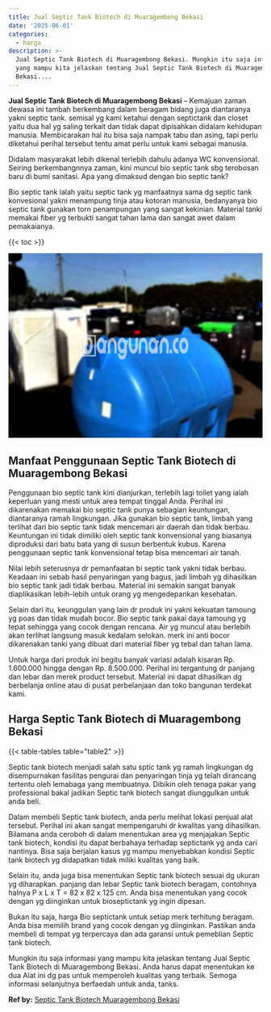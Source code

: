 ```yaml
---
title: Jual Septic Tank Biotech di Muaragembong Bekasi
date: '2025-06-01'
categories:
  - harga
description: >-
  Jual Septic Tank Biotech di Muaragembong Bekasi. Mungkin itu saja informasi
  yang mampu kita jelaskan tentang Jual Septic Tank Biotech di Muaragembong
  Bekasi....
---
```


**Jual Septic Tank Biotech di Muaragembong Bekasi** – Kemajuan zaman dewasa ini tambah berkembang dalam beragam bidang juga diantaranya yakni septic tank. semisal yg kami ketahui dengan septictank dan closet yaitu dua hal yg saling terkait dan tidak dapat dipisahkan didalam kehidupan manusia. Membicarakan hal itu bisa saja nampak tabu dan asing, tapi perlu diketahui perihal tersebut tentu amat perlu untuk kami sebagai manusia.

Didalam masyarakat lebih dikenal terlebih dahulu adanya WC konvensional. Seiring berkembangnnya zaman, kini muncul bio septic tank sbg terobosan baru di bumi sanitasi. Apa yang dimaksud dengan bio septic tank?

Bio septic tank ialah yaitu septic tank yg manfaatnya sama dg septic tank konvesional yakni menampung tinja atau kotoran manusia, bedanyanya bio septic tank gunakan torn penampungan yang sangat kekinian. Material tanki memakai fiber yg terbukti sangat tahan lama dan sangat awet dalam pemakaianya.

{{< toc >}}

![Jual Septic Tank Biotech di Muaragembong Bekasi](/images/jual-bio-septictank-14.png)

## Manfaat Penggunaan Septic Tank Biotech di Muaragembong Bekasi

Penggunaan bio septic tank kini dianjurkan, terlebih lagi toilet yang ialah keperluan yang mesti untuk area tempat tinggal Anda. Perihal ini dikarenakan memakai bio septic tank punya sebagian keuntungan, diantaranya ramah lingkungan. Jika gunakan bio septic tank, limbah yang terlihat dari bio septic tank tidak mencemari air daerah dan tidak berbau. Keuntungan ini tidak dimiliki oleh septic tank konvensional yang biasanya diproduksi dari batu bata yang di susun berbentuk kubus. Karena penggunaan septic tank konvensional tetap bisa mencemari air tanah.

Nilai lebih seterusnya dr pemanfaatan bi septic tank yakni tidak berbau. Keadaan ini sebab hasil penyaringan yang bagus, jadi limbah yg dihasilkan bio septic tank jadi tidak berbau. Material ini semakin sangat banyak diaplikasikan lebih-lebih untuk orang yg mengedepankan kesehatan.

Selain dari itu, keunggulan yang lain dr produk ini yakni kekuatan tamoung yg poas dan tidak mudah bocor. Bio septic tank pakai daya tamoung yg tepat sehingga yang cocok dengan rencana. Air yg muncul atau berlebih akan terlihat langsung masuk kedalam selokan. merk ini anti bocor dikarenakan tanki yang dibuat dari material fiber yg tebal dan tahan lama.

Untuk harga dari produk ini begitu banyak variasi adalah kisaran Rp. 1.600.000 hingga dengan Rp. 8.500.000. Perihal ini tergantung dr panjang dan lebar dan merek product tersebut. Material ini dapat dihasilkan dg berbelanja online atau di pusat perbelanjaan dan toko bangunan terdekat kami.

## Harga Septic Tank Biotech di Muaragembong Bekasi

{{< table-tables table="table2" >}}

Septic tank biotech menjadi salah satu sptic tank yg ramah lingkungan dg disempurnakan fasilitas pengurai dan penyaringan tinja yg telah dirancang tertentu oleh lemabaga yang membuatnya. Dibikin oleh tenaga pakar yang professional bakal jadikan Septic tank biotech sangat diunggulkan untuk anda beli.

Dalam membeli Septic tank biotech, anda perlu melihat lokasi penjual alat tersebut. Perihal ini akan sangat mempengaruhi dr kwalitas yang dihasilkan. Bilamana anda ceroboh di dalam menentukan area yg menjajakan Septic tank biotech, kondisi itu dapat berbahaya terhadap septictank yg anda cari nantinya. Bisa saja berjalan kasus yg mampu menyebabkan kondisi Septic tank biotech yg didapatkan tidak miliki kualitas yang baik.

Selain itu, anda juga bisa menentukan Septic tank biotech sesuai dg ukuran yg diharapkan. panjang dan lebar Septic tank biotech beragam, contohnya halnya P x L x T = 82 x 82 x 125 cm. Anda bisa menentukan yang cocok dengan yg diinginkan untuk bioseptictank yg ingin dipesan.

Bukan itu saja, harga Bio septictank untuk setiap merk terhitung beragam. Anda bisa memilih brand yang cocok dengan yg diinginkan. Pastikan anda membeli di tempat yg terpercaya dan ada garansi untuk pemeblian Septic tank biotech.

Mungkin itu saja informasi yang mampu kita jelaskan tentang Jual Septic Tank Biotech di Muaragembong Bekasi. Anda harus dapat menentukan ke dua Alat ini dg pas untuk memperoleh kualitas yang terbaik. Semoga informasi selanjutnya berfaedah untuk anda, tanks.

**Ref by:** [Septic Tank Biotech Muaragembong Bekasi](https://id.wikipedia.org/wiki/Septic)
